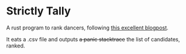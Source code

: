 # Strictly Tally

A rust program to rank dancers, following
[this excellent blogpost](https://jazzmonkey.wordpress.com/2013/04/19/6-steps-to-understanding-relative-placement/).

It eats a .csv file and outputs ~~a panic stacktrace~~ the list of candidates, ranked.
